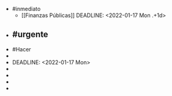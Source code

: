 - #inmediato
	- [[Finanzas Públicas]]
	  DEADLINE: <2022-01-17 Mon .+1d>
- #urgente
	-
- #Hacer
-
- DEADLINE: <2022-01-17 Mon>
-
-
-
-